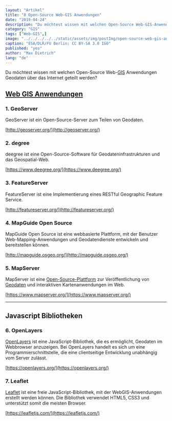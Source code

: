 ```yaml
---
layout: "Artikel"
title: "8 Open-Source Web-GIS Anwendungen"
date: "2019-04-24"
description: "Du möchtest wissen mit welchen Open-Source Web-GIS-Anwendungen Geodaten über das Internet geteilt werden? Dann erfährst du hier mehr"
category: "GIS"
tags: ["Web-GIS",]
image: "../../../../../static/assets/img/postImg/open-source-web-gis-anwendungen.jpg"
caption: "ESA/DLR/FU Berlin; CC BY-SA 3.0 IGO"
published: "yes"
author: "Max Dietrich"
lang: "de"
---
```


Du möchtest wissen mit welchen Open-Source Web-[GIS](/gis/was-ist-gis "Was ist GIS?") Anwendungen Geodaten über das Internet geteilt werden?

## **[Web GIS Anwendungen](/wms-web-map-service-und-wmts)**

### 1\. GeoServer

GeoServer ist ein Open-Source-Server zum Teilen von Geodaten.

[http://geoserver.org/](http://geoserver.org/)

### 2\. degree

deegree ist eine Open-Source-Software für Geodateninfrastrukturen und das Geospatial-Web.

[https://www.deegree.org/](https://www.deegree.org/)

### 3\. FeatureServer

FeatureServer ist eine Implementierung eines RESTful Geographic Feature Service.

[http://featureserver.org/](http://featureserver.org/)

### 4\. MapGuide Open Source

MapGuide Open Source ist eine webbasierte Plattform, mit der Benutzer Web-Mapping-Anwendungen und Geodatendienste entwickeln und bereitstellen können.

[http://mapguide.osgeo.org/](http://mapguide.osgeo.org/)

### 5\. MapServer

MapServer ist eine [Open-Source-Plattform](/tags/open-source) zur Veröffentlichung von [Geodaten](/geodaten-was-sind-geodaten) und interaktiven Kartenanwendungen im Web.

[https://www.mapserver.org/](https://www.mapserver.org/)

* * *

## **Javascript Bibliotheken**

### 6\. OpenLayers

[OpenLayers](/gis/openlayers-web-map "OpenLayers") ist eine JavaScript-Bibliothek, die es ermöglicht, Geodaten im Webbrowser anzuzeigen. Bei OpenLayers handelt es sich um eine Programmierschnittstelle, die eine clientseitige Entwicklung unabhängig vom Server zulässt.

[https://openlayers.org/](https://openlayers.org/)

### 7\. Leaflet

[Leaflet](/gis/react-leaft-erste-schritte "Leaflet") ist eine freie JavaScript-Bibliothek, mit der WebGIS-Anwendungen erstellt werden können. Die Bibliothek verwendet HTML5, CSS3 und unterstützt somit die meisten Browser.

[https://leafletjs.com/](https://leafletjs.com/)